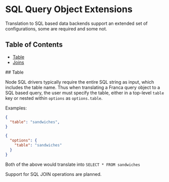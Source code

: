 # SQL Query Object Extensions

Translation to SQL based data backends support an extended set of configurations, some are required and some not.

## Table of Contents
* [Table](#sql-table)
* [Joins](#sql-joins)


<a name="table"/>
## Table

Node SQL drivers typically require the entire SQL string as input, which includes the table name. Thus when translating a Franca query object to a SQL based query, the user must specify the table, either in a top-level ```table``` key or nested within ```options``` as ```options.table```.

Examples:
```json
{
  "table": "sandwiches",
}
```

```json
{
  "options": {
    "table": "sandwiches"
  }
}
```

Both of the above would translate into ```SELECT * FROM sandwiches```



<a name="join"/>

Support for SQL JOIN operations are planned.
